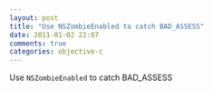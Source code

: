 ```yaml
---
layout: post
title: "Use NSZombieEnabled to catch BAD_ASSESS"
date: 2011-01-02 22:07
comments: true
categories: objective-c
---
```


Use `NSZombieEnabled` to catch BAD_ASSESS


